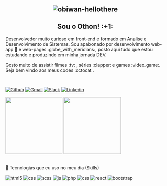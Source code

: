 <h2 align="center"><br/>
  
![obiwan-hellothere](https://user-images.githubusercontent.com/38433238/139498468-4eb2c999-3ad6-4ee2-a580-6181c864b5d5.gif)<br/>
  
<h2 align="center" >Sou o Othon! :+1:</h2>
  
<p>Desenvolvedor muito curioso em front-end e formado em Analise e Desenvolvimento de Sistemas. Sou apaixonado por desenvolvimento web-app 📱 e web-pages :globe_with_meridians:, posto aqui tudo que estou estudando e produzindo em minha jornada DEV.</p>
Gosto muito de assistir filmes :tv: , séries :clapper: e games :video_game:. 
Seja bem vindo aos meus codes :octocat:.</p><br/>

  [![Github](https://img.shields.io/badge/GitHub-100000?style=for-the-badge&logo=github&logoColor=white)](https://github.com/othonsm)
  [![Gmail](https://img.shields.io/badge/Gmail-D14836?style=for-the-badge&logo=gmail&logoColor=white)](othonsmedeiro@gmail.com)
  [![Slack](https://img.shields.io/badge/Slack-4A154B?style=for-the-badge&logo=slack&logoColor=white)](https://app.slack.com/client/T017A1739LK/C0173326B2A/user_profile/U016V2QNA0P)
  [![Linkedin](https://img.shields.io/badge/LinkedIn-0077B5?style=for-the-badge&logo=linkedin&logoColor=white)](https://www.linkedin.com/in/othonmedeiros/)

<div style= align="center">
  <img height="180em" src="https://github-readme-stats.vercel.app/api?username=Othonsm&show_icons=true&theme=github_dark&include_all_commits=true&count_private=true"/>               <img height="180em" src="https://github-readme-stats.vercel.app/api/top-langs/?username=Othonsm&layout=compact&langs_count=7&theme=github_dark"/>
</div>

<div align="left"><br/>
  <p> 🚀 Tecnologias que eu uso no meu dia (Skills)</p>
  <div style="display: inline_block">
    <img align="center" alt="html5" src="https://img.shields.io/badge/HTML5-E34F26?style=for-the-badge&logo=html5&logoColor=white" />
    <img align="center" alt="css" src="https://img.shields.io/badge/CSS3-1572B6?style=for-the-badge&logo=css3&logoColor=white" />
    <img align="center" alt="scss" src="https://img.shields.io/badge/Sass-CC6699?style=for-the-badge&logo=sass&logoColor=white" />
    <img align="center" alt="js" src="https://img.shields.io/badge/JavaScript-F7DF1E?style=for-the-badge&logo=javascript&logoColor=black" />
    <img align="center" alt="php" src="https://img.shields.io/badge/WordPress-777BB4?style=for-the-badge&logo=php&logoColor=white" />
    <img align="center" alt="css" src="https://img.shields.io/badge/React-20232A?style=for-the-badge&logo=react&logoColor=61DAFB" />
    <img align="center" alt="react" src="https://img.shields.io/badge/Sass-CC6699?style=for-the-badge&logo=sass&logoColor=white" />
    <img align="center" alt="bootstrap" src="https://img.shields.io/badge/Bootstrap-563D7C?style=for-the-badge&logo=bootstrap&logoColor=white" />
  </div>
</div>
